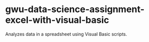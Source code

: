 # gwu-data-science-assignment-excel-with-visual-basic
Analyzes data in a spreadsheet using Visual Basic scripts. 

